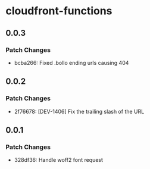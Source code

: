 # cloudfront-functions

## 0.0.3

### Patch Changes

- bcba266: Fixed .bollo ending urls causing 404

## 0.0.2

### Patch Changes

- 2f76678: [DEV-1406] Fix the trailing slash of the URL

## 0.0.1

### Patch Changes

- 328df36: Handle woff2 font request
